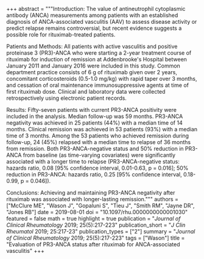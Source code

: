 +++
abstract = """Introduction: The value of antineutrophil cytoplasmic antibody (ANCA) measurements among patients with an established diagnosis of ANCA-associated vasculitis (AAV) to assess disease activity or predict relapse remains controversial, but recent evidence suggests a possible role for rituximab-treated patients.

Patients and Methods: All patients with active vasculitis and positive proteinase 3 (PR3)-ANCA who were starting a 2-year treatment course of rituximab for induction of remission at Addenbrooke's Hospital between January 2011 and January 2016 were included in this study. Common department practice consists of 6 g of rituximab given over 2 years, concomitant corticosteroids (0.5-1.0 mg/kg) with rapid taper over 3 months, and cessation of oral maintenance immunosuppressive agents at time of first rituximab dose. Clinical and laboratory data were collected retrospectively using electronic patient records.

Results: Fifty-seven patients with current PR3-ANCA positivity were included in the analysis. Median follow-up was 59 months. PR3-ANCA negativity was achieved in 25 patients (44%) with a median time of 14 months. Clinical remission was achieved in 53 patients (93%) with a median time of 3 months. Among the 53 patients who achieved remission during follow-up, 24 (45%) relapsed with a median time to relapse of 36 months from remission. Both PR3-ANCA-negative status and 50% reduction in PR3-ANCA from baseline (as time-varying covariates) were significantly associated with a longer time to relapse (PR3-ANCA-negative status: hazards ratio, 0.08 [95% confidence interval, 0.01-0.63, p = 0.016]; 50% reduction in PR3-ANCA: hazards ratio, 0.25 [95% confidence interval, 0.18-0.99, p = 0.046]).

Conclusions: Achieving and maintaining PR3-ANCA negativity after rituximab was associated with longer-lasting remission."""
authors = ["McClure ME", "Wason J", "Gopaluni S", "Tieu J", "Smith RM", "Jayne DR", "Jones RB"]
date = 2019-08-01
doi = "10.1097/rhu.0000000000001030"
featured = false
math = true
highlight = true
publication = "*Journal of Clinical Rheumatology* 2019; 25(5):217-223"
publication_short = "*J Clin Rheumatol* 2019; 25:217-23"
publication_types = ["2"]
summary = "*Journal of Clinical Rheumatology* 2019; 25(5):217-223"
tags = ["Wason"]
title = "Evaluation of PR3-ANCA status after rituximab for ANCA-associated vasculitis"
+++
